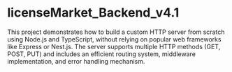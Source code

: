 # licenseMarket_Backend_v4.1
This project demonstrates how to build a custom HTTP server from scratch using Node.js and TypeScript, without relying on popular web frameworks like Express or Nest.js. The server supports multiple HTTP methods (GET, POST, PUT) and includes an efficient routing system, middleware implementation, and error handling mechanism.
